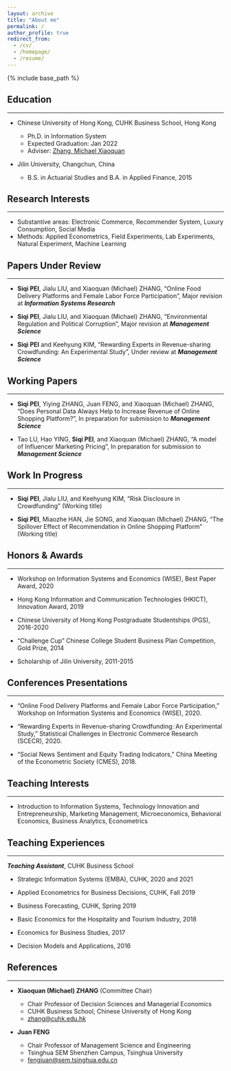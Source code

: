 ```yaml
---
layout: archive
title: "About me"
permalink: /
author_profile: true
redirect_from:
  - /cv/
  - /homepage/
  - /resume/
---
```


{% include base_path %}

## Education

--- 

* Chinese University of Hong Kong, CUHK Business School, Hong Kong
  * Ph.D. in Information System
  * Expected Graduation: Jan 2022
  * Adviser: [Zhang, Michael Xiaoquan](https://mikezhang.com/)

* Jilin University, Changchun, China
  * B.S. in Actuarial Studies and B.A. in Applied Finance, 2015


## Research Interests

--- 

* Substantive areas: Electronic Commerce, Recommender System, Luxury Consumption, Social Media
* Methods: Applied Econometrics, Field Experiments, Lab Experiments, Natural Experiment, Machine Learning


## Papers Under Review

--- 

 * **Siqi PEI**, Jialu LIU, and Xiaoquan (Michael) ZHANG, “Online Food Delivery Platforms and Female Labor Force Participation”, Major revision at ***Information Systems Research***
 
 * **Siqi PEI**, Jialu LIU, and Xiaoquan (Michael) ZHANG, “Environmental Regulation and Political Corruption”, Major revision at ***Management Science***
 
 * **Siqi PEI** and Keehyung KIM, “Rewarding Experts in Revenue-sharing Crowdfunding: An Experimental Study”, Under review at ***Management Science***

## Working Papers

---
 * **Siqi PEI**, Yiying ZHANG, Juan FENG, and Xiaoquan (Michael) ZHANG, “Does Personal Data Always Help to Increase Revenue of Online Shopping Platform?”, In preparation for submission to ***Management Science***
 
 * Tao LU, Hao YING, **Siqi PEI**, and Xiaoquan (Michael) ZHANG, “A model of Influencer Marketing Pricing”, In preparation for submission to ***Management Science***

 
## Work In Progress

---

 * **Siqi PEI**, Jialu LIU, and Keehyung KIM, “Risk Disclosure in Crowdfunding” (Working title)
 
 * **Siqi PEI**, Miaozhe HAN, Jie SONG, and Xiaoquan (Michael) ZHANG, “The Spillover Effect of Recommendation in Online Shopping Platform” (Working title)
   
   
## Honors & Awards

--- 

 * Workshop on Information Systems and Economics (WISE), Best Paper Award, 2020

 * Hong Kong Information and Communication Technologies (HKICT), Innovation Award,  2019
 
 * Chinese University of Hong Kong Postgraduate Studentships (PGS), 2016-2020
 
 * “Challenge Cup” Chinese College Student Business Plan Competition, Gold Prize, 2014
 
 * Scholarship of Jilin University, 2011-2015
  
  
## Conferences Presentations

--- 

 * “Online Food Delivery Platforms and Female Labor Force Participation,” Workshop on Information Systems and Economics (WISE), 2020.

 * “Rewarding Experts in Revenue-sharing Crowdfunding: An Experimental Study,” Statistical Challenges in Electronic Commerce Research (SCECR), 2020.

 * “Social News Sentiment and Equity Trading Indicators,” China Meeting of the Econometric Society (CMES), 2018.
  

## Teaching Interests

--- 

 * Introduction to Information Systems, Technology Innovation and Entrepreneurship, Marketing Management, Microeconomics, Behavioral Economics, Business Analytics, Econometrics
  
  
## Teaching Experiences                                                                               
  
--- 

***Teaching Assistant***, CUHK Business School  
 * Strategic Information Systems (EMBA), CUHK, 2020 and 2021
 
 * Applied Econometrics for Business Decisions, CUHK, Fall 2019
 
 * Business Forecasting, CUHK, Spring 2019
 
 * Basic Economics for the Hospitality and Tourism Industry, 2018
 
 * Economics for Business Studies, 2017
 
 * Decision Models and Applications, 2016



   
   
<!-- ### Doctoral Coursework 

---  -->
<!-- *Information System*  
Advanced Management Information System Research Seminar  
Web Analytics and Intelligence  
Thesis Research  

*Econometric*  
Econometric Theory and Application  
Applied Econometrics  

*Economics*  
Microeconomic Theory  
Business Forecasting  
Advanced Business Economics Research Seminar  
Research Methods in Microeconomics  
Industrial Organization   -->
<!-- 
|Course|Instructor|
|:----|:----|
|***Information System***||
|Advanced Management Information System Research Seminar &emsp; &emsp; &emsp;|ZHANG, Michael Xiaoquan|
|Web Analytics and Intelligence|BANG Youngsok|
|Thesis Research|ZHANG, Michael Xiaoquan|
|***Econometric***||
|Econometric Theory and Application|SHI Zhentao|
|Applied Econometrics|WANG Xiaohu|
|***Economics***||
|Microeconomic Theory|WONG Kam Chau|
|Advanced Business Economics Research Seminar|XIAO Junji|
|Research Methods in Microeconomics|XIA Xiaoyu|
|Industrial Organization|NG Travis|
|Business Forecasting|LI Hongyi|
 -->
  
## References 

--- 
 * **Xiaoquan (Michael) ZHANG** (Committee Chair)
   - Chair Professor of Decision Sciences and Managerial Economics
   - CUHK Business School, Chinese University of Hong Kong
   - zhang@cuhk.edu.hk
    
 * **Juan FENG**
   - Chair Professor of Management Science and Engineering
   - Tsinghua SEM Shenzhen Campus, Tsinghua University
   - fengjuan@sem.tsinghua.edu.cn

